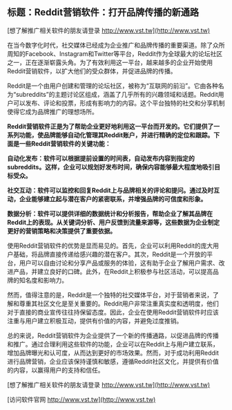 ## **标题：Reddit营销软件：打开品牌传播的新通路**

[想了解推广相关软件的朋友请登录 http://www.vst.tw](http://www.vst.tw)

在当今数字化时代，社交媒体已经成为企业推广和品牌传播的重要渠道。除了众所周知的Facebook、Instagram和Twitter等平台，Reddit作为全球最大的论坛社区之一，正在逐渐崭露头角。为了有效利用这一平台，越来越多的企业开始使用Reddit营销软件，以扩大他们的受众群体，并促进品牌的传播。

Reddit是一个由用户创建和管理的论坛社区，被称为“互联网的前沿”。它由各种名为“subreddits”的主题讨论区组成，涵盖了几乎所有的兴趣领域和话题。Reddit用户可以发布、评论和投票，形成有影响力的内容。这个平台独特的社交和分享机制使得它成为品牌推广的理想场所。

**Reddit营销软件正是为了帮助企业更好地利用这一平台而开发的。它们提供了一系列功能，使品牌能够自动化管理其Reddit账户，并进行精确的定位和跟踪。下面是一些Reddit营销软件的关键功能：**

**自动化发布：软件可以根据提前设置的时间表，自动发布内容到指定的subreddits。这样，企业可以规划好发布时间，确保内容能够最大程度地吸引目标受众。**

**社交互动：软件可以监控和回复Reddit上与品牌相关的评论和提问。通过及时互动，企业能够建立起与潜在客户的紧密联系，并增强品牌的可信度和形象。**

**数据分析：软件可以提供详细的数据统计和分析报告，帮助企业了解其品牌在Reddit上的表现。从关键词分析、用户反馈到流量来源等，这些数据为企业制定更好的营销策略和决策提供了重要依据。**

使用Reddit营销软件的优势是显而易见的。首先，企业可以利用Reddit的庞大用户基础，将品牌直接传递给感兴趣的潜在客户。其次，Reddit是一个开放的平台，用户可以自由讨论和分享产品或服务的体验，这有助于企业了解用户需求、改进产品，并建立良好的口碑。此外，在Reddit上积极参与社区活动，可以提高品牌的知名度和影响力。

然而，值得注意的是，Reddit是一个独特的社交媒体平台，对于营销者来说，了解和尊重其社区文化是至关重要的。Reddit用户非常注重真实度和透明度，他们对于直接的商业宣传往往持保留态度。因此，企业在使用Reddit营销软件时应该注重与用户建立积极互动，提供有价值的内容，并避免过度推销。

总的来说，Reddit营销软件为企业提供了一个新的传播通路，以促进品牌的传播和推广。通过合理利用这些软件的功能，企业可以在Reddit上与用户建立联系，增加品牌曝光和认可度，从而达到更好的市场效果。然而，对于成功利用Reddit进行品牌营销，企业应该保持谨慎和敏感，遵循Reddit社区文化，并提供有价值的内容，以赢得用户的支持和信任。

[想了解推广相关软件的朋友请登录 http://www.vst.tw](http://www.vst.tw)


[访问软件官网 http://www.vst.tw](http://www.vst.tw)

